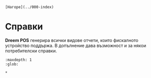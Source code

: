 ```{only} html
[Нагоре](../000-index)
```

# Справки

**Dreem POS** генерира всички видове отчети, които фискалното устройство поддържа. В допълнение дава възможност и за някои потребителски справки.  

```{toctree}
:maxdepth: 1
:glob:

*
```